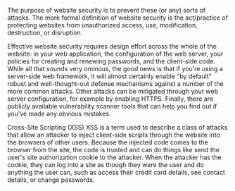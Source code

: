 The purpose of website security is to prevent these (or any) sorts of attacks. The more formal definition of website security is the act/practice of protecting websites from unauthorized access, use, modification, destruction, or disruption.

Effective website security requires design effort across the whole of the website: in your web application, the configuration of the web server, your policies for creating and renewing passwords, and the client-side code. While all that sounds very ominous, the good news is that if you're using a server-side web framework, it will almost certainly enable "by default" robust and well-thought-out defense mechanisms against a number of the more common attacks. Other attacks can be mitigated through your web server configuration, for example by enabling HTTPS. Finally, there are publicly available vulnerability scanner tools that can help you find out if you've made any obvious mistakes.

Cross-Site Scripting (XSS)
XSS is a term used to describe a class of attacks that allow an attacker to inject client-side scripts through the website into the browsers of other users. Because the injected code comes to the browser from the site, the code is trusted and can do things like send the user's site authorization cookie to the attacker. When the attacker has the cookie, they can log into a site as though they were the user and do anything the user can, such as access their credit card details, see contact details, or change passwords.
